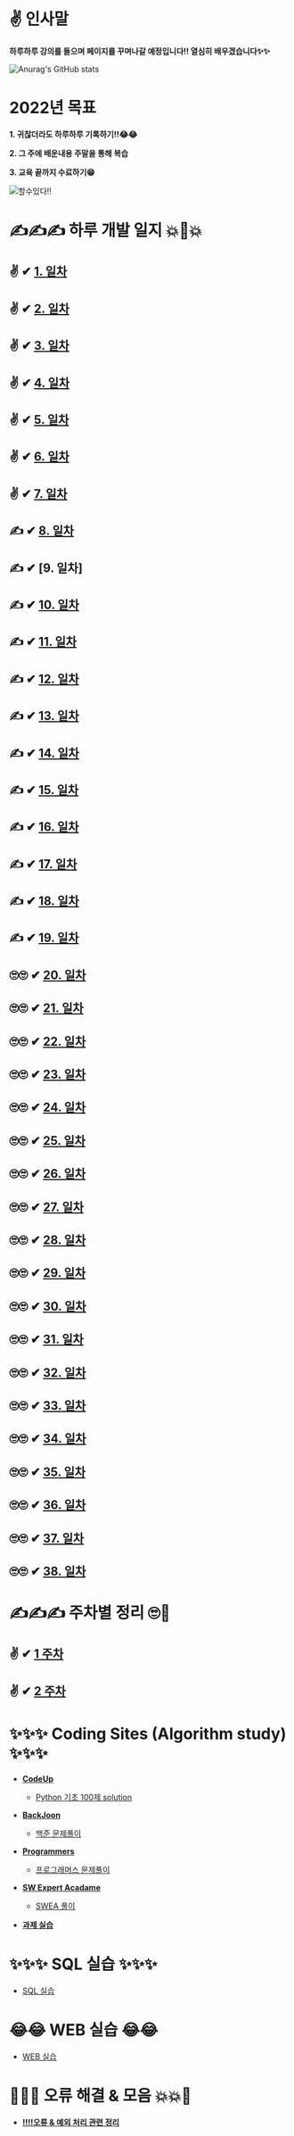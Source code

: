 # ✌ 인사말

 **하루하루 강의를 들으며 페이지를 꾸며나갈 예정입니다!! 열심히 배우겠습니다✨✨**

![Anurag's GitHub stats](https://github-readme-stats.vercel.app/api?username=choikeunyoung&show_icons=true&theme=radical)


# 2022년 목표 


**1. 귀찮더라도 하루하루 기록하기!!😂😂**

**2. 그 주에 배운내용 주말을 통해 복습**

**3. 교육 끝까지 수료하기😁**

![할수있다!!](https://mblogthumb-phinf.pstatic.net/MjAxODA1MjhfMTA0/MDAxNTI3NDg3MTczOTY5.C2eXPMwTXPN7mN6rhXpLrbLAu36fyR7JDr3Ym8URGl8g.97dxz-n9zjbzgv8KbhDwrICDNbNierqWueC0aRsfgjIg.JPEG.ehfkdl8989/KakaoTalk_Moim_4UjmLsR1AohJhEmSqqNZkX7uHKU0kp.jpg?type=w800)



# ✍✍✍ 하루 개발 일지 💥💢💥

## ✌ ✔ [1. 일차](https://github.com/choikeunyoung/mystory/tree/master/1%20%EC%9D%BC%EC%B0%A8)
## ✌ ✔ [2. 일차](https://github.com/choikeunyoung/mystory/tree/master/2%20%EC%9D%BC%EC%B0%A8)
## ✌ ✔ [3. 일차](https://github.com/choikeunyoung/mystory/tree/master/3%20%EC%9D%BC%EC%B0%A8)
## ✌ ✔ [4. 일차](https://github.com/choikeunyoung/mystory/blob/master/4%20%EC%9D%BC%EC%B0%A8/reserch.md)
## ✌ ✔ [5. 일차](https://github.com/choikeunyoung/mystory/tree/master/5%20%EC%9D%BC%EC%B0%A8)
## ✌ ✔ [6. 일차](https://github.com/choikeunyoung/mystory/tree/master/6%20%EC%9D%BC%EC%B0%A8)
## ✌ ✔ [7. 일차](https://github.com/choikeunyoung/mystory/tree/master/7%20%EC%9D%BC%EC%B0%A8)
## ✍ ✔ [8. 일차](https://github.com/choikeunyoung/mystory/tree/master/8%20%EC%9D%BC%EC%B0%A8)
## ✍ ✔ [9. 일차]
## ✍ ✔ [10. 일차](https://github.com/choikeunyoung/mystory/tree/master/10%20%EC%9D%BC%EC%B0%A8)
## ✍ ✔ [11. 일차](https://github.com/choikeunyoung/mystory/tree/master/11%20%EC%9D%BC%EC%B0%A8)
## ✍ ✔ [12. 일차](https://github.com/choikeunyoung/mystory/tree/master/12%20%EC%9D%BC%EC%B0%A8)
## ✍ ✔ [13. 일차](https://github.com/choikeunyoung/mystory/tree/master/13%20%EC%9D%BC%EC%B0%A8)
## ✍ ✔ [14. 일차](https://github.com/choikeunyoung/mystory/tree/master/14%20%EC%9D%BC%EC%B0%A8)
## ✍ ✔ [15. 일차](https://github.com/choikeunyoung/mystory/tree/master/15%20%EC%9D%BC%EC%B0%A8)
## ✍ ✔ [16. 일차](https://github.com/choikeunyoung/mystory/tree/master/16%20%EC%9D%BC%EC%B0%A8)
## ✍ ✔ [17. 일차](https://github.com/choikeunyoung/mystory/tree/master/17%20%EC%9D%BC%EC%B0%A8)
## ✍ ✔ [18. 일차](https://github.com/choikeunyoung/mystory/tree/master/18%20%EC%9D%BC%EC%B0%A8)
## ✍ ✔ [19. 일차](https://github.com/choikeunyoung/mystory/tree/master/19%20%EC%9D%BC%EC%B0%A8)
## 🙄🙄 ✔ [20. 일차](https://github.com/choikeunyoung/mystory/tree/master/20%20%EC%9D%BC%EC%B0%A8)
## 🙄🙄 ✔ [21. 일차](https://github.com/choikeunyoung/mystory/tree/master/21%20%EC%9D%BC%EC%B0%A8)
## 🙄🙄 ✔ [22. 일차](https://github.com/choikeunyoung/mystory/tree/master/22%20%EC%9D%BC%EC%B0%A8)
## 🙄🙄 ✔ [23. 일차](https://github.com/choikeunyoung/mystory/tree/master/23%20%EC%9D%BC%EC%B0%A8)
## 🙄🙄 ✔ [24. 일차](https://github.com/choikeunyoung/mystory/tree/master/24%20%EC%9D%BC%EC%B0%A8)
## 🙄🙄 ✔ [25. 일차](https://github.com/choikeunyoung/mystory/tree/master/25%20%EC%9D%BC%EC%B0%A8)
## 🙄🙄 ✔ [26. 일차](https://github.com/choikeunyoung/mystory/tree/master/26%20%EC%9D%BC%EC%B0%A8)
## 🙄🙄 ✔ [27. 일차](https://github.com/choikeunyoung/mystory/tree/master/27%20%EC%9D%BC%EC%B0%A8)
## 🙄🙄 ✔ [28. 일차](https://github.com/choikeunyoung/mystory/tree/master/28%20%EC%9D%BC%EC%B0%A8)
## 🙄🙄 ✔ [29. 일차](https://github.com/choikeunyoung/mystory/tree/master/29%20%EC%9D%BC%EC%B0%A8)
## 🙄🙄 ✔ [30. 일차](https://github.com/choikeunyoung/mystory/tree/master/30%20%EC%9D%BC%EC%B0%A8)
## 🙄🙄 ✔ [31. 일차](https://github.com/choikeunyoung/mystory/tree/master/31%20%EC%9D%BC%EC%B0%A8)
## 🙄🙄 ✔ [32. 일차](https://github.com/choikeunyoung/mystory/tree/master/32%20%EC%9D%BC%EC%B0%A8)
## 🙄🙄 ✔ [33. 일차](https://github.com/choikeunyoung/mystory/tree/master/33%20%EC%9D%BC%EC%B0%A8)
## 🙄🙄 ✔ [34. 일차](https://github.com/choikeunyoung/mystory/tree/master/34%20%EC%9D%BC%EC%B0%A8)
## 🙄🙄 ✔ [35. 일차](https://github.com/choikeunyoung/mystory/tree/master/35%20%EC%9D%BC%EC%B0%A8)
## 🙄🙄 ✔ [36. 일차](https://github.com/choikeunyoung/mystory/tree/master/36%20%EC%9D%BC%EC%B0%A8)
## 🙄🙄 ✔ [37. 일차](https://github.com/choikeunyoung/mystory/tree/master/37%20%EC%9D%BC%EC%B0%A8)
## 🙄🙄 ✔ [38. 일차](https://github.com/choikeunyoung/mystory/tree/master/38%20%EC%9D%BC%EC%B0%A8)
# ✍✍✍ 주차별 정리 🙄💅

## ✌ ✔ [1 주차](https://github.com/choikeunyoung/reviews/tree/master/1%20%EC%A3%BC%EC%B0%A8%20%EB%B3%B5%EC%8A%B5)
## ✌ ✔ [2 주차](https://github.com/choikeunyoung/reviews/tree/master/2%20%EC%A3%BC%EC%B0%A8%20%EB%B3%B5%EC%8A%B5)

# ✨✨✨ Coding Sites (Algorithm study) ✨✨✨
  - **[CodeUp](https://codeup.kr/)**
    - [Python 기초 100제 solution](https://github.com/choikeunyoung/algorithm/tree/master/codeup_100)
  
  - **[BackJoon](https://www.acmicpc.net/)**
    - [백준 문제풀이](https://github.com/choikeunyoung/algorithm/tree/master/%EB%B0%B1%EC%A4%80)

  - **[Programmers](https://programmers.co.kr/)**
    - [프로그래머스 문제풀이](https://github.com/choikeunyoung/algorithm/tree/master/%ED%94%84%EB%A1%9C%EA%B7%B8%EB%9E%98%EB%A8%B8%EC%8A%A4)

  - **[SW Expert Acadame](https://swexpertacademy.com/main/main.do)**
    - [SWEA 풀이](https://github.com/choikeunyoung/algorithm/tree/master/SWEA)
    
  - **[과제 실습](https://github.com/choikeunyoung/algorithm/tree/master/%EA%B0%95%EC%9D%98%20%EC%8B%A4%EC%8A%B5)**

# ✨✨✨ SQL 실습 ✨✨✨

  - [SQL 실습](https://github.com/choikeunyoung/SQL)

# 😂😂 WEB 실습 😂😂

  - [WEB 실습](https://github.com/choikeunyoung/web_prac)

# 💢💥💥 오류 해결 & 모음 💥💥💢

  - **[‼‼오류 & 예외 처리 관련 정리](https://github.com/choikeunyoung/mystory/tree/master/10%20%EC%9D%BC%EC%B0%A8)**